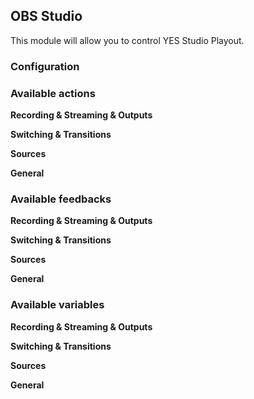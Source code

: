## OBS Studio

This module will allow you to control YES Studio Playout.

### Configuration

### Available actions

**Recording & Streaming & Outputs**

**Switching & Transitions**

**Sources**

**General**

### Available feedbacks

**Recording & Streaming & Outputs**

**Switching & Transitions**

**Sources**

**General**

### Available variables

**Recording & Streaming & Outputs**

**Switching & Transitions**

**Sources**

**General**